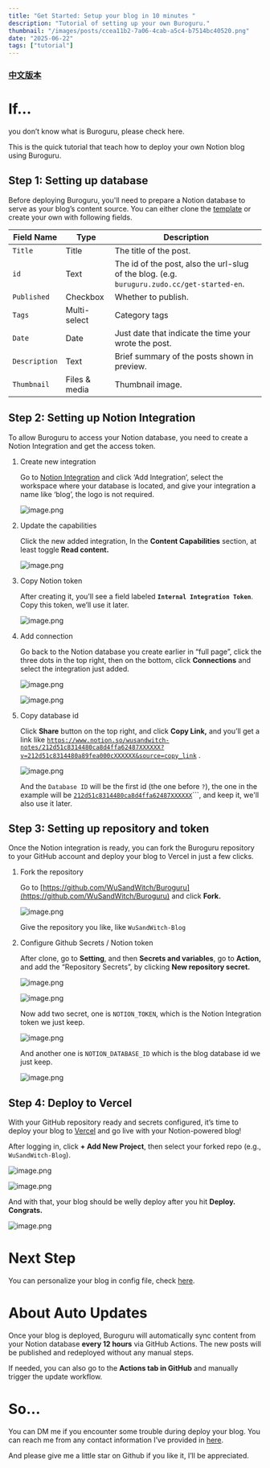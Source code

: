 ```yaml
---
title: "Get Started: Setup your blog in 10 minutes "
description: "Tutorial of setting up your own Buroguru."
thumbnail: "/images/posts/ccea11b2-7a06-4cab-a5c4-b7514bc40520.png"
date: "2025-06-22"
tags: ["tutorial"]
---
```


### [中文版本](https://buroguru.zudo.cc/posts/get-started-zh)


# If…


you don’t know what is Buroguru, please check here.


This is the quick tutorial that teach how to deploy your own Notion blog using Buroguru.


## Step 1: Setting up database


Before deploying Buroguru, you'll need to prepare a Notion database to serve as your blog’s content source. You can either clone the [template](/21ad51c831448068b621f3b5def5dd2d) or create your own with following fields.


| Field Name    | Type          | Description                                                                                 |
| ------------- | ------------- | ------------------------------------------------------------------------------------------- |
| `Title`       | Title         | The title of the post.                                                                      |
| `id`          | Text          | The id of the post, also the url-slug of the blog. (e.g. `buruguru.zudo.cc/get-started-en`. |
| `Published`   | Checkbox      | Whether to publish.                                                                         |
| `Tags`        | Multi-select  | Category tags                                                                               |
| `Date`        | Date          | Just date that indicate the time your wrote the post.                                       |
| `Description` | Text          | Brief summary of the posts shown in preview.                                                |
| `Thumbnail`   | Files & media | Thumbnail image.                                                                            |


## Step 2: Setting up Notion Integration


To allow Buroguru to access your Notion database, you need to create a Notion Integration and get the access token.

1. Create new integration

	Go to [Notion Integration](https://www.notion.so/profile/integrations) and click ‘Add Integration’, select the workspace where your database is located, and give your integration a name like ‘blog’, the logo is not required.


	![image.png](/images/posts/debb0dd9-4c7c-41ca-b870-627375e55df9.png)

2. Update the capabilities

	Click the new added integration, In the **Content Capabilities** section, at least toggle **Read content.**


	![image.png](/images/posts/44dae842-c328-4a36-a634-f7eee2cc3572.png)

3. Copy Notion token

	After creating it, you’ll see a field labeled **`Internal Integration Token`**. Copy this token, we’ll use it later.


	![image.png](/images/posts/438d2734-1fef-48bb-9bab-9bca66bace9e.png)

4. Add connection

	Go back to the Notion database you create earlier in “full page”, click the three dots in the top right, then on the bottom, click **Connections** and select the integration just added.


	![image.png](/images/posts/2c16198e-7a6d-41e1-873d-7ee3adabaabc.png)


	![image.png](/images/posts/bf5a2c3e-c244-429a-b841-7a2241a6bd16.png)

5. Copy database id

	Click **Share** button on the top right, and click **Copy Link,** and you’ll get a link like [`https://www.notion.so/wusandwitch-notes/212d51c8314480ca8d4ffa62487XXXXXX?v=212d51c8314480a89fea000cXXXXXX&source=copy_link`](https://www.notion.so/wusandwitch-notes/212d51c8314480ca8d4ffa624873e734?v=212d51c8314480a89fea000c43f4e73f) .


	![image.png](/images/posts/46edb2cb-523a-4956-ada6-a00e16db0769.png)


	And the `Database ID` will be the first id (the one before `?`), the one in the example will be  [`212d51c8314480ca8d4ffa62487XXXXXX`](https://www.notion.so/wusandwitch-notes/212d51c8314480ca8d4ffa624873e734?v=212d51c8314480a89fea000c43f4e73f)```, and keep it, we'll also use it later.


## Step 3: Setting up repository and token


Once the Notion integration is ready, you can fork the Buroguru repository to your GitHub account and deploy your blog to Vercel in just a few clicks.

1. Fork the repository

	Go to [https://github.com/WuSandWitch/Buroguru](https://github.com/WuSandWitch/Buroguru) and click **Fork.**


	![image.png](/images/posts/c4419ce0-2efc-4be1-81d1-bea9a03790b7.png)


	Give the repository you like, like `WuSandWitch-Blog`

2. Configure Github Secrets /  Notion token

	After clone, go to **Setting**, and then **Secrets and variables**, go to **Action,** and add the “Repository Secrets”, by clicking **New repository secret.**


	![image.png](/images/posts/6621864b-25a5-4d94-a78b-470e01fe06ca.png)


	![image.png](/images/posts/17c14261-e62c-428c-8242-72121c83a47c.png)


	Now add two secret, one is `NOTION_TOKEN`, which is the Notion Integration token we just keep.


	![image.png](/images/posts/14559c29-e1f6-4d62-b188-53150d897623.png)


	And another one is `NOTION_DATABASE_ID` which is the blog database id we just keep.


	![image.png](/images/posts/fd1ec1d5-dccc-4224-86db-717e6af462dd.png)


## Step 4: Deploy to Vercel


With your GitHub repository ready and secrets configured, it’s time to deploy your blog to [Vercel](https://vercel.com/) and go live with your Notion-powered blog!


After logging in, click **+ Add New Project**, then select your forked repo (e.g., `WuSandWitch-Blog`).


![image.png](/images/posts/8e8002f1-3863-4fcb-813c-bd05e87b959f.png)


![image.png](/images/posts/0f76366c-1892-49ca-90f0-700ac2d53294.png)


And with that, your blog should be welly deploy after you hit **Deploy. Congrats.**


![image.png](/images/posts/795c9132-7dc2-4258-9cc6-907c2848a919.png)


# Next Step


You can personalize your blog in config file, check [here](https://buroguru.zudo.cc/posts/config-guide-en).


# About Auto Updates


Once your blog is deployed, Buroguru will automatically sync content from your Notion database **every 12 hours** via GitHub Actions. The new posts will be published and redeployed without any manual steps.


If needed, you can also go to the **Actions tab in GitHub** and manually trigger the update workflow.


# So…


You can DM me if you encounter some trouble during deploy your blog. You can reach me from any contact information I’ve provided in [here](https://wusandwitch.zudo.cc/).


And please give me a little star on Github if you like it, I’ll be appreciated.

